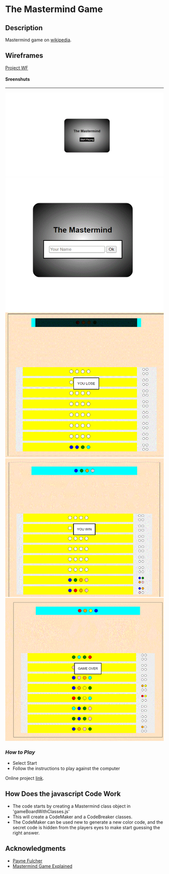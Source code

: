 # **The Mastermind Game**

## Description

Mastermind game on [wikipedia](<https://en.wikipedia.org/wiki/Mastermind_(board_game)>).

## Wireframes

[Project WF](https://drive.google.com/file/d/1yfIKqCnkdzodZbOoAWQlaVri5tLzqK2P/view)

#### Sreenshuts

---

![My Image](screenshuts/Mastermind-browse.gif)
![My Image](screenshuts/MastermindTypeYourName.gif)
![My Image](screenshuts/YouLose.gif)
![My Image](screenshuts/PlayerWins.gif)
![My Image](screenshuts/GameOver.gif)

### _How to Play_

- Select Start
- Follow the instructions to play against the computer

Online project [link](http://amir-mayyad.surge.sh).

## How Does the javascript Code Work

- The code starts by creating a Mastermind class object in 'gameBoardWithClasses.js'
- This will create a CodeMaker and a CodeBreaker classes.
- The CodeMaker can be used new to generate a new color code, and the secret code is hidden from the players eyes to make start
  guessing the right answer.

## Acknowledgments

- [Payne Fulcher](mailto:pfulcher26@gmail.com)
- [Mastermind Game Explained](https://www.youtube.com/watch?v=Dn0iqlY5tMU&ab_channel=GatherTogetherGames)
